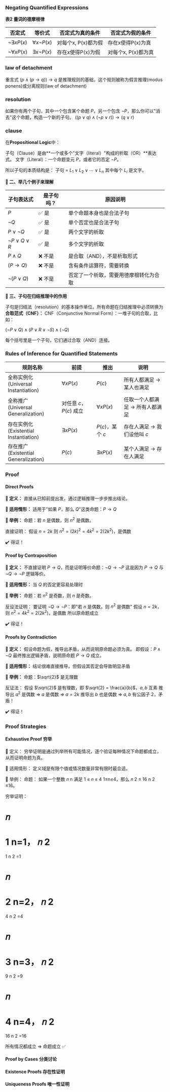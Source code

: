 ### Negating Quantified Expressions
**表2 量词的德摩根律**

| 否定式 | 等价式 | 否定式为真的条件 | 否定式为假的条件 |
|--------|--------|------------------|------------------|
| $\neg\exists xP(x)$ | $\forall x\neg P(x)$ | 对每个x, P(x)都为假 | 存在x使得P(x)为真 |
| $\neg\forall xP(x)$ | $\exists x\neg P(x)$ | 存在x使得P(x)为假 | 对每个x, P(x)都为真 |

### law of detachment
重言式 $(p \land (p \rightarrow q)) \rightarrow q$ 是推理规则的基础，这个规则被称为假言推理(modus ponens)或分离规则(law of detachment)

### resolution
如果你有两个子句，其中一个包含某个命题 $P$，另一个包含 $\neg P$，那么你可以"消去"这个命题，构造一个新的子句。
$((p \lor q) \land (\neg p \lor r)) \rightarrow (q \lor r)$

### clause
在**Propositional Logic**中：

子句（Clause）是由**一个或多个"文字（literal）"构成的析取（OR）**表达式。
文字（Literal）：一个命题变元 $P$，或者它的否定 $\neg P$。

所以子句的本质结构是：
子句 = $L_1 \lor L_2 \lor \cdots \lor L_n$
其中每个 $L_i$ 是文字。

**📌 二、举几个例子来理解**

| 子句表达式 | 是子句吗？ | 原因说明 |
|------------|------------|----------|
| $P$ | ✅ 是 | 单个命题本身也是合法子句 |
| $\neg Q$ | ✅ 是 | 单个否定也是合法子句 |
| $P \lor \neg Q$ | ✅ 是 | 两个文字的析取 |
| $\neg P \lor Q \lor R$ | ✅ 是 | 多个文字的析取 |
| $P \land Q$ | ❌ 不是 | 是合取（AND），不是析取形式 |
| $(P \rightarrow Q)$ | ❌ 不是 | 含有条件运算符，需要转换 |
| $\neg(P \lor Q)$ | ❌ 不是 | 否定了一个析取，需要用德摩根转化为合取 |

**📌 三、子句在归结推理中的作用**

子句是归结法（resolution）的基本操作单位。所有命题在归结推理中必须转换为**合取范式（CNF）：**
CNF（Conjunctive Normal Form）：一堆子句的合取，比如：

$(¬P∨Q)∧(P∨R∨¬S)∧(¬Q)$

每个括号里是一个子句，它们通过合取（AND）连接。

### Rules of Inference for Quantified Statements

| 规则名称 | 前提 | 推出 | 说明 |
|----------|------|------|------|
| 全称实例化<br>(Universal Instantiation) | $\forall x P(x)$ | $P(c)$ | 所有人都满足 → 某人也满足 |
| 全称推广<br>(Universal Generalization) | 对任意 $c$，$P(c)$ 成立 | $\forall x P(x)$ | 任取一个人都满足 → 所有人都满足 |
| 存在实例化<br>(Existential Instantiation) | $\exists x P(x)$ | $P(c)$，某个 $c$ | 存在人满足 → 我们设他叫 $c$ |
| 存在推广<br>(Existential Generalization) | $P(c)$ | $\exists x P(x)$ | 某个人满足 → 存在人满足 |

### Proof
#### Direct Proofs
**📘 定义：**
直接从已知前提出发，通过逻辑推理一步步推出结论。

**🧠 适用情形：**
适用于"如果 $P$，那么 $Q$"这类命题：$P \rightarrow Q$

**🧾 举例：**
命题：若 $n$ 是偶数，则 $n^2$ 是偶数。

直接证明：
假设 $n = 2k$
则 $n^2 = (2k)^2 = 4k^2 = 2(2k^2)$，是偶数

✔️ 得证！

#### Proof by Contraposition
**📘 定义：**
不直接证明 $P \rightarrow Q$，而是证明等价命题：$\neg Q \rightarrow \neg P$
这是因为 $P \rightarrow Q$ 与 $\neg Q \rightarrow \neg P$ 逻辑等价。

**🧠 适用情形：**
当 $Q$ 的否定更容易处理时

**🧾 举例：**
命题：若 $n^2$ 是奇数，则 $n$ 是奇数。

反设法证明：
要证明 $\neg Q \rightarrow \neg P$：即"若 $n$ 是偶数，则 $n^2$ 是偶数"
假设 $n = 2k$，则 $n^2 = 4k^2 = 2(2k^2)$，是偶数
所以原命题成立

✔️ 得证！

#### Proofs by Contradiction
**📘 定义：**
假设命题为假，推导出矛盾，从而说明原命题必须为真。
即假设：$P \land \neg Q$
最终推出逻辑矛盾，说明原命题 $P \rightarrow Q$ 成立。

**🧠 适用情形：**
结论很难直接推导，但假设其否定会导致明显矛盾

**🧾 举例：**
命题：$\sqrt{2}$ 是无理数

反证法：
假设 $\sqrt{2}$ 是有理数，即 $\sqrt{2} = \frac{a}{b}$，$a,b$ 互素
推导出 $a^2$ 是偶数 ⇒ $a$ 是偶数 ⇒ $a = 2k$
推导出 $b$ 也是偶数 ⇒ $a,b$ 有公因子 2，矛盾！

✔️ 得证！

### Proof Strategies
#### Exhaustive Proof 穷举
📘 定义：
穷举证明是通过列举所有可能情况，逐个验证每种情况下命题都成立，从而证明命题为真。

🧠 适用情形：
定义域是有限个值或情况数量非常有限时最合适。

🧾 举例：
命题： 如果一个整数 
𝑛
n 满足 
1
≤
𝑛
≤
4
1≤n≤4，那么 
𝑛
2
≤
16
n 
2
 ≤16。

穷举证明：

𝑛
=
1
n=1，
𝑛
2
=
1
n 
2
 =1

𝑛
=
2
n=2，
𝑛
2
=
4
n 
2
 =4

𝑛
=
3
n=3，
𝑛
2
=
9
n 
2
 =9

𝑛
=
4
n=4，
𝑛
2
=
16
n 
2
 =16

所有情况都成立 ⇒ 命题成立 ✅
#### Proof by Cases 分类讨论

#### Existence Proofs 存在性证明
#### Uniqueness Proofs 唯一性证明
